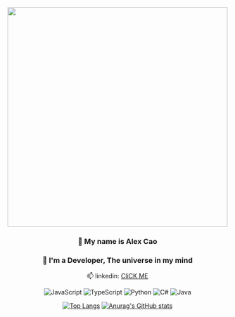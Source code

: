 



<div align="center"> 
<img src="https://media.giphy.com/media/KI9oNS4JBemyI/giphy.gif" width="500" data-canonical-src=https://media.giphy.com/media/KI9oNS4JBemyI/giphy.gif style="max-width: 100%;">

<div align="center">
  <h3>👋 My name is Alex Cao </h3>
  <h3>🌱 I'm a Developer, The universe in my mind</h3>
  <p> 📫 linkedin: <a href="https://www.linkedin.com/in/alex-cao-b906b218a/">CliCK ME</a></p>
</div>

<div align ="center">
    <img alt="JavaScript" src="https://camo.githubusercontent.com/06b0ed212bf5bae6c044ba0b4a708f97ca82a23e38b089dfc4f97ba239a35cc8/68747470733a2f2f696d672e736869656c64732e696f2f62616467652f6a6176617363726970742d2532333332333333302e7376673f7374796c653d666c61742d737175617265266c6f676f3d6a617661736372697074266c6f676f436f6c6f723d253233463744463145" data-canonical-src="https://img.shields.io/badge/javascript-%23323330.svg?style=flat-square&amp;logo=javascript&amp;logoColor=%23F7DF1E" style="max-width: 100%;">

  <img alt="TypeScript" src="https://camo.githubusercontent.com/d94501bbe9a7b5d4e47699b72c2a2f79247a08e301acd835e98b5766fe8082e6/68747470733a2f2f696d672e736869656c64732e696f2f62616467652f747970657363726970742d2532333030374143432e7376673f7374796c653d666c61742d737175617265266c6f676f3d74797065736372697074266c6f676f436f6c6f723d7768697465" data-canonical-src="https://img.shields.io/badge/typescript-%23007ACC.svg?style=flat-square&amp;logo=typescript&amp;logoColor=white" style="max-width: 100%;">

  <img alt="Python" src="https://camo.githubusercontent.com/9066ea39c3bbff55621485b8a63d266ebb0bbf00a29c3b34f3ab885a5ed29117/68747470733a2f2f696d672e736869656c64732e696f2f62616467652f707974686f6e2d2532333134333534432e7376673f7374796c653d666c61742d737175617265266c6f676f3d707974686f6e266c6f676f436f6c6f723d7768697465" data-canonical-src="https://img.shields.io/badge/python-%2314354C.svg?style=flat-square&amp;logo=python&amp;logoColor=white" style="max-width: 100%;">

  <img alt="C#" src="https://camo.githubusercontent.com/fc3861d47767725ff43e8dafa64eea38b7fbb35c31c4b38bd587f2d9793bad96/68747470733a2f2f696d672e736869656c64732e696f2f62616467652f632532332d2532333233393132302e7376673f7374796c653d666c61742d737175617265266c6f676f3d632d7368617270266c6f676f436f6c6f723d7768697465" data-canonical-src="https://img.shields.io/badge/c%23-%23239120.svg?style=flat-square&amp;logo=c-sharp&amp;logoColor=white" style="max-width: 100%;">

  <img alt="Java" src="https://camo.githubusercontent.com/2b89aa1439daf729f0761d8291ba7b8e505ebbdada2fa36f00a0b7c777ec9513/68747470733a2f2f696d672e736869656c64732e696f2f62616467652f6a6176612d2532334544384230302e7376673f7374796c653d666c61742d737175617265266c6f676f3d6a617661266c6f676f436f6c6f723d7768697465" data-canonical-src="https://img.shields.io/badge/java-%23ED8B00.svg?style=flat-square&amp;logo=java&amp;logoColor=white" style="max-width: 100%;">

</div>

<div align="center">
    <p>
        <a href="https://github.com/anuraghazra/github-readme-stats">
        <img src="https://github-readme-stats.vercel.app/api/top-langs/?username=Alex-Beep-Cao&amp;layout=compact&amp;theme=gotham" alt="Top Langs"></a>
        <a href="https://github.com/anuraghazra/github-readme-stats">
        <img src="https://github-readme-stats.vercel.app/api?username=Alex-Beep-Cao&amp;show_icons=true&amp;theme=gotham" alt="Anurag&#39;s GitHub stats">
        </a>
    </p>
</div>

</div>



<!-- 
 <img src="https://camo.githubusercontent.com/ece04e9e6d8e7370a88024f41d544915e01ce71b5457326c08349cc282ccf2d4/68747470733a2f2f6d65646961332e67697068792e636f6d2f6d656469612f6c6e377a32655772696951416c6c6656636e2f323030772e77656270" width="100" data-canonical-src="https://media3.giphy.com/media/ln7z2eWriiQAllfVcn/200w.webp" style="max-width: 100%;"> -->
<!-- 
<img src="https://camo.githubusercontent.com/a3ccfae79c559d3ff0c7ece89882c93bf278d01f0d2a1d908e19497630dca49d/68747470733a2f2f692e67697068792e636f6d2f6d656469612f4c4d7439363338644f38646674416a74636f2f3230302e77656270" width="100" data-canonical-src="https://i.giphy.com/media/LMt9638dO8dftAjtco/200.webp" style="max-width: 100%;"> -->

<!-- <img src="https://camo.githubusercontent.com/cda2bff49eb0cd388393e08dd91cc3cf461f095e387d3fdcb8648ab0418010aa/68747470733a2f2f692e67697068792e636f6d2f6d656469612f654e41736a4f353574506267616f72376d612f323030772e77656270" width="100" data-canonical-src="https://i.giphy.com/media/eNAsjO55tPbgaor7ma/200w.webp" style="max-width: 100%;"> -->

<!-- <img src="https://camo.githubusercontent.com/0cad3f969b0946abd0e5f16e9ed1ff78a2495a40c2bb5c6414aefd4be76505aa/68747470733a2f2f692e67697068792e636f6d2f6d656469612f4b7a4a6b7a6a676766474e355079366e6b542f3230302e77656270" width="100" data-canonical-src="https://i.giphy.com/media/KzJkzjggfGN5Py6nkT/200.webp" style="max-width: 100%;">  -->